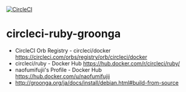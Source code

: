 [![CircleCI](https://circleci.com/gh/naofumi-fujii/circleci-ruby-groonga.svg?style=svg)](https://circleci.com/gh/naofumi-fujii/circleci-ruby-groonga)
# circleci-ruby-groonga

- CircleCI Orb Registry - circleci/docker https://circleci.com/orbs/registry/orb/circleci/docker
- circleci/ruby - Docker Hub https://hub.docker.com/r/circleci/ruby/
- naofumifujii's Profile - Docker Hub https://hub.docker.com/u/naofumifujii
- http://groonga.org/ja/docs/install/debian.html#build-from-source
